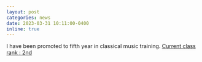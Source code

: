 ```yaml
---
layout: post
categories: news
date: 2023-03-31 10:11:00-0400
inline: true
---
```

I have been promoted to fifth year in classical music training. [Current class rank : 2nd](https://drive.google.com/file/d/1Z_iFCi8t5ib6Vy6oLKIa1DXC9cHTOdur/view?usp=share_link) 
